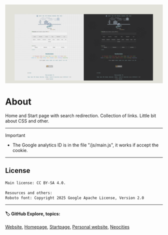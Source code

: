 ![banner](/img/github-banner-settings.png)  
  
# About

Home and Start page with search redirection. Collection of links. Little bit about CSS and other.
  
---
   
> [!IMPORTANT]
> - The Google analytics ID is in the file "/js/main.js", it works if accept the cookie.  
  
---
  
## License  
```
Main license: CC BY-SA 4.0.

Resources and others:
Roboto font: Copyright 2025 Google Apache License, Version 2.0
```

---
   
#### 🏷️ GitHub Explore, topics:  
[Website](https://github.com/topics/website),
[Homepage](https://github.com/topics/homepage),
[Startpage](https://github.com/topics/startpage),
[Personal website](https://github.com/topics/personal-website),
[Neocities](https://github.com/topics/neocities)


